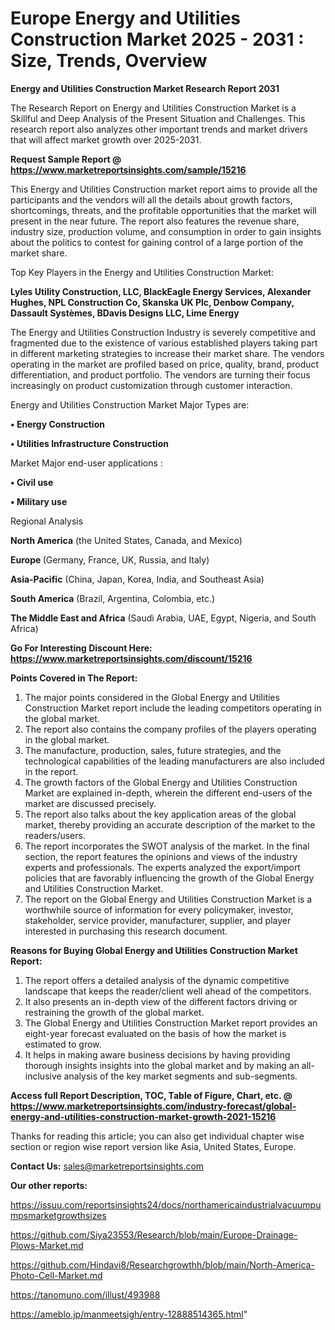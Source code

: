 # Europe Energy and Utilities Construction Market 2025 - 2031 : Size, Trends, Overview

<strong>Energy and Utilities Construction Market Research Report 2031</strong>

The Research Report on Energy and Utilities Construction Market is a Skillful and Deep Analysis of the Present Situation and Challenges. This research report also analyzes other important trends and market drivers that will affect market growth over 2025-2031.

<strong>Request Sample Report @ <a href=https://www.marketreportsinsights.com/sample/15216>https://www.marketreportsinsights.com/sample/15216</a></strong>

This Energy and Utilities Construction market report aims to provide all the participants and the vendors will all the details about growth factors, shortcomings, threats, and the profitable opportunities that the market will present in the near future. The report also features the revenue share, industry size, production volume, and consumption in order to gain insights about the politics to contest for gaining control of a large portion of the market share.

Top Key Players in the Energy and Utilities Construction Market:

<strong>Lyles Utility Construction, LLC, BlackEagle Energy Services, Alexander Hughes, NPL Construction Co, Skanska UK Plc, Denbow Company, Dassault Systèmes, BDavis Designs LLC, Lime Energy</strong>

The Energy and Utilities Construction Industry is severely competitive and fragmented due to the existence of various established players taking part in different marketing strategies to increase their market share. The vendors operating in the market are profiled based on price, quality, brand, product differentiation, and product portfolio. The vendors are turning their focus increasingly on product customization through customer interaction.

Energy and Utilities Construction Market Major Types are:

<strong>• Energy Construction

• Utilities Infrastructure Construction</strong>

Market Major end-user applications :

<strong>• Civil use

• Military use</strong>

Regional Analysis

</u><strong><b>North America</b></strong> (the United States, Canada, and Mexico)

<strong><b>Europe </b></strong>(Germany, France, UK, Russia, and Italy)

<strong><b>Asia-Pacific</b></strong> (China, Japan, Korea, India, and Southeast Asia)

<strong><b>South America</b></strong> (Brazil, Argentina, Colombia, etc.)

<strong><b>The Middle East and Africa</b></strong> (Saudi Arabia, UAE, Egypt, Nigeria, and South Africa)

<strong>Go For Interesting Discount Here: <a href=https://www.marketreportsinsights.com/discount/15216>https://www.marketreportsinsights.com/discount/15216</a></strong>

<strong>Points Covered in The Report:</strong>
<ol>
  <li>The major points considered in the Global Energy and Utilities Construction Market report include the leading competitors operating in the global market.</li>
  <li>The report also contains the company profiles of the players operating in the global market.</li>
  <li>The manufacture, production, sales, future strategies, and the technological capabilities of the leading manufacturers are also included in the report.</li>
  <li>The growth factors of the Global Energy and Utilities Construction Market are explained in-depth, wherein the different end-users of the market are discussed precisely.</li>
  <li>The report also talks about the key application areas of the global market, thereby providing an accurate description of the market to the readers/users.</li>
  <li>The report incorporates the SWOT analysis of the market. In the final section, the report features the opinions and views of the industry experts and professionals. The experts analyzed the export/import policies that are favorably influencing the growth of the Global Energy and Utilities Construction Market.</li>
  <li>The report on the Global Energy and Utilities Construction Market is a worthwhile source of information for every policymaker, investor, stakeholder, service provider, manufacturer, supplier, and player interested in purchasing this research document.</li>
</ol>
<strong>Reasons for Buying Global Energy and Utilities Construction Market Report:</strong>

<ol>
  <li>The report offers a detailed analysis of the dynamic competitive landscape that keeps the reader/client well ahead of the competitors.</li>
  <li>It also presents an in-depth view of the different factors driving or restraining the growth of the global market.</li>
  <li>The Global Energy and Utilities Construction Market report provides an eight-year forecast evaluated on the basis of how the market is estimated to grow.</li>
  <li>It helps in making aware business decisions by having providing thorough insights insights into the global market and by making an all-inclusive analysis of the key market segments and sub-segments.</li>
</ol>
<strong>Access full Report Description, TOC, Table of Figure, Chart, etc. @ <a href=https://www.marketreportsinsights.com/industry-forecast/global-energy-and-utilities-construction-market-growth-2021-15216>https://www.marketreportsinsights.com/industry-forecast/global-energy-and-utilities-construction-market-growth-2021-15216</a></strong>


Thanks for reading this article; you can also get individual chapter wise section or region wise report version like Asia, United States, Europe.

<strong>Contact Us:</strong>
sales@marketreportsinsights.com

<strong>Our other reports:</strong>

<a href=https://issuu.com/reportsinsights24/docs/northamericaindustrialvacuumpumpsmarketgrowthsizes>https://issuu.com/reportsinsights24/docs/northamericaindustrialvacuumpumpsmarketgrowthsizes</a>

<a href=https://github.com/Siya23553/Research/blob/main/Europe-Drainage-Plows-Market.md>https://github.com/Siya23553/Research/blob/main/Europe-Drainage-Plows-Market.md</a>

<a href=https://github.com/Hindavi8/Researchgrowthh/blob/main/North-America-Photo-Cell-Market.md>https://github.com/Hindavi8/Researchgrowthh/blob/main/North-America-Photo-Cell-Market.md</a>

<a href=https://tanomuno.com/illust/493988>https://tanomuno.com/illust/493988</a>

<a href=https://ameblo.jp/manmeetsigh/entry-12888514365.html>https://ameblo.jp/manmeetsigh/entry-12888514365.html</a>"

